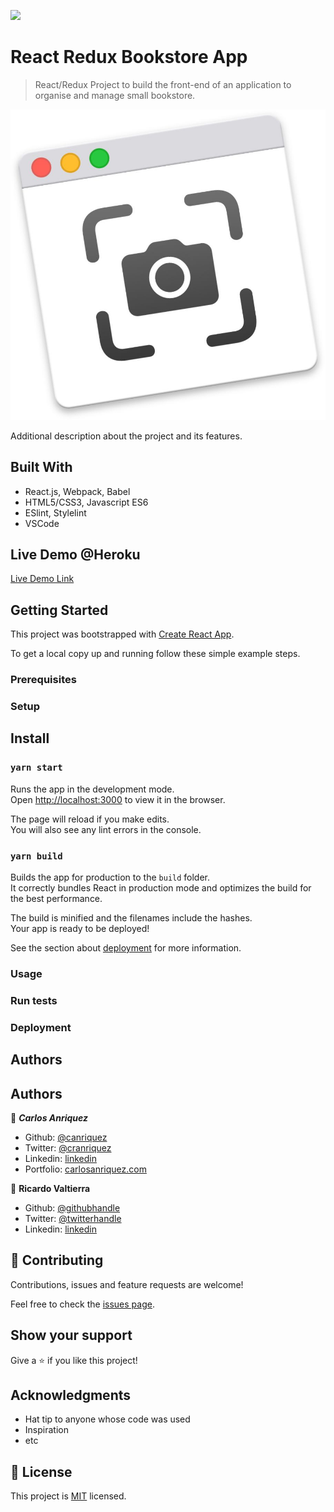 ![](https://img.shields.io/badge/Microverse-blueviolet)

# React Redux Bookstore App

> React/Redux Project to build the front-end of an application to organise and manage small bookstore.

![screenshot](./app_screenshot.jpg)

Additional description about the project and its features.

## Built With

- React.js, Webpack, Babel
- HTML5/CSS3, Javascript ES6
- ESlint, Stylelint
- VSCode


## Live Demo @Heroku

[Live Demo Link](https://rdx-bookstore.herokuapp.com)


## Getting Started


This project was bootstrapped with [Create React App](https://github.com/facebook/create-react-app).


To get a local copy up and running follow these simple example steps.

### Prerequisites

### Setup

## Install

### `yarn start`

Runs the app in the development mode.<br />
Open [http://localhost:3000](http://localhost:3000) to view it in the browser.

The page will reload if you make edits.<br />
You will also see any lint errors in the console.

### `yarn build`

Builds the app for production to the `build` folder.<br />
It correctly bundles React in production mode and optimizes the build for the best performance.

The build is minified and the filenames include the hashes.<br />
Your app is ready to be deployed!

See the section about [deployment](https://facebook.github.io/create-react-app/docs/deployment) for more information.

### Usage

### Run tests

### Deployment



## Authors


## Authors

👤 ***Carlos Anriquez***

- Github: [@canriquez](https://github.com/canriquez)
- Twitter: [@cranriquez](https://twitter.com/cranriquez)
- Linkedin: [linkedin](https://www.linkedin.com/in/carlosanriquez/)
- Portfolio: [carlosanriquez.com](https://www.carlosanriquez.com)

👤 **Ricardo Valtierra**

- Github: [@githubhandle](https://github.com/ricardovaltierra)
- Twitter: [@twitterhandle](https://twitter.com/RicardoValtie15)
- Linkedin: [linkedin](https://www.linkedin.com/in/ricardovaltierra/)


## 🤝 Contributing

Contributions, issues and feature requests are welcome!

Feel free to check the [issues page](issues/).

## Show your support

Give a ⭐️ if you like this project!

## Acknowledgments

- Hat tip to anyone whose code was used
- Inspiration
- etc

## 📝 License

This project is [MIT](lic.url) licensed.